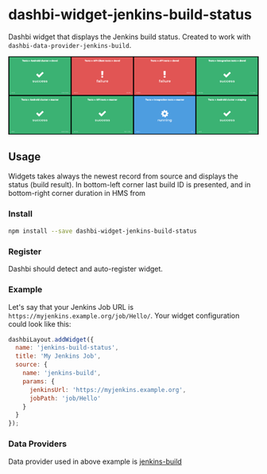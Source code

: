 # dashbi-widget-jenkins-build-status

Dashbi widget that displays the Jenkins build status.
Created to work with `dashbi-data-provider-jenkins-build`.

![screenshot](_screenshot.png)

## Usage

Widgets takes always the newest record from source and displays the status (build result).
In bottom-left corner last build ID is presented, and in bottom-right corner duration in HMS from

### Install

```sh
npm install --save dashbi-widget-jenkins-build-status
```

### Register

Dashbi should detect and auto-register widget.

### Example

Let's say that your Jenkins Job URL is `https://myjenkins.example.org/job/Hello/`.
Your widget configuration could look like this:

```js
dashbiLayout.addWidget({
  name: 'jenkins-build-status',
  title: 'My Jenkins Job',
  source: {
    name: 'jenkins-build',
    params: {
      jenkinsUrl: 'https://myjenkins.example.org',
      jobPath: 'job/Hello'
    }
  }
});
```

### Data Providers

Data provider used in above example is [jenkins-build](https://github.com/marverix/dashbi-data-provider-jenkins-build)
